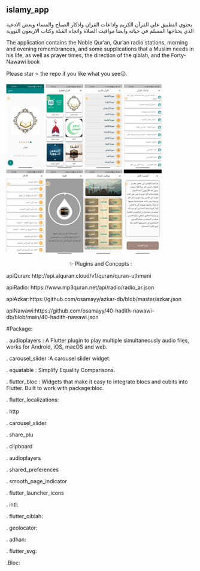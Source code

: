 ## islamy_app
يحتوي التطبيق علي القرآن الكريم واذاعات القران واذكار الصباح والمساء وبعض الادعية الذي يحتاجها المسلم في حياته وايضا مواقيت الصلاة واتجاه القبلة وكتاب الاربعون النووية
<p> The application contains the Noble Qur’an, Qur’an radio stations, morning and evening remembrances, and some supplications that a Muslim needs in his life, as well as prayer times, the direction of the qiblah, and the Forty-Nawawi book</p>
 
 Please star ⭐ the repo if you like what you see😉.

<img src="QuranScreens/boarding.jpeg" width="20%"></img>
<img src="QuranScreens/home.jpeg" width="20%"></img>
<img src="QuranScreens/quran.jpeg" width="20%"></img>
<img src="QuranScreens/radios.jpeg" width="20%"></img>
<img src="QuranScreens/azkar.jpeg" width="20%"></img>
<img src="QuranScreens/quibla.jpeg" width="20%"></img>
<img src="QuranScreens/times_prayer.jpeg" width="20%"></img>
<img src="QuranScreens/nawawi.jpeg" width="20%"></img>

<p align="center">
✨ Plugins and Concepts :
  <p>apiQuran: http://api.alquran.cloud/v1/quran/quran-uthmani</p>
  <p>apiRadio: https://www.mp3quran.net/api/radio/radio_ar.json</p>
  <p>apiAzkar:https://github.com/osamayy/azkar-db/blob/master/azkar.json</p>
  <p>apiNawawi:https://github.com/osamayy/40-hadith-nawawi-db/blob/main/40-hadith-nawawi.json</p>
  
 #Package: 
  
<p>. audioplayers : A Flutter plugin to play multiple simultaneously audio files, works for Android, iOS, macOS and web. </p>

 <p>. carousel_slider :A carousel slider widget. </p>
 
<p>. equatable : Simplify Equality Comparisons. </p>

<p>.  flutter_bloc : Widgets that make it easy to integrate blocs and cubits into Flutter. Built to work with package:bloc. </p>

 <p>. flutter_localizations:</p>
 <p>.   http</p>
<p>.  carousel_slider</p>
<p>.  share_plu</p>
<p>.  clipboard</p>
<p>.  audioplayers</p>
<p>.  shared_preferences</p>
<p>.  smooth_page_indicator</p>
<p>.  flutter_launcher_icons</p>
<p>.  intl: </p>
  <p>. flutter_qiblah:</p>
<p>.  geolocator: </p>
<p>.  adhan: </p>
<p>.  flutter_svg: </p>
 <p .State Management </p>
<p> .Bloc: </p>
</p>
<p align="center">


